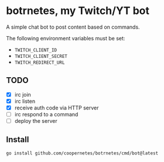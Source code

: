 # botrnetes, my Twitch/YT bot
A simple chat bot to post content based on commands.

The following environment variables must be set:

* `TWITCH_CLIENT_ID`
* `TWITCH_CLIENT_SECRET`
* `TWITCH_REDIRECT_URL`

## TODO
- [x] irc join
- [x] irc listen
- [x] receive auth code via HTTP server
- [ ] irc respond to a command
- [ ] deploy the server

## Install
```shell
go install github.com/coopernetes/botrnetes/cmd/bot@latest
```
